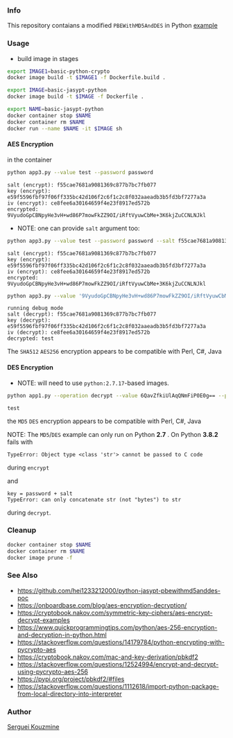 ### Info

This repository contaians a modified `PBEWithMD5AndDES` in Python [example](https://github.com/lemonprogis/python-jasypt)

### Usage
* build image in stages
```sh
export IMAGE1=basic-python-crypto
docker image build -t $IMAGE1 -f Dockerfile.build .
```
```sh
export IMAGE=basic-jasypt-python
docker image build -t $IMAGE -f Dockerfile .
```
```sh
export NAME=basic-jasypt-python
docker container stop $NAME
docker container rm $NAME
docker run --name $NAME -it $IMAGE sh
```
#### AES Encryption
in the container
```sh
python app3.py --value test --password password
```
```text
salt (encrypt): f55cae7681a9081369c877b7bc7fb077
key (encrypt): e59f5596fbf97f06ff335bc42d106f2c6f1c2c8f032aaeadb3b5fd3bf7277a3a
iv (encrypt): ce8fee6a30164659f4e23f8917ed572b
encrypted: 9VyudoGpCBNpyHe3vH+wd86P7mowFkZZ9OI/iRftVyuwCbMe+3K6kjZuCCNLNJkl

```
* NOTE: one can provide `salt` argument too:
```sh
python app3.py --value test --password password --salt f55cae7681a9081369c877b7bc7fb077
```

```text
salt (encrypt): f55cae7681a9081369c877b7bc7fb077
key (encrypt): e59f5596fbf97f06ff335bc42d106f2c6f1c2c8f032aaeadb3b5fd3bf7277a3a
iv (encrypt): ce8fee6a30164659f4e23f8917ed572b
encrypted: 9VyudoGpCBNpyHe3vH+wd86P7mowFkZZ9OI/iRftVyuwCbMe+3K6kjZuCCNLNJkl
```

```sh
python app3.py --value '9VyudoGpCBNpyHe3vH+wd86P7mowFkZZ9OI/iRftVyuwCbMe+3K6kjZuCCNLNJkl' --password password --debug --operation decrypt
```

```text
running debug mode
salt (decrypt): f55cae7681a9081369c877b7bc7fb077
key (decrypt): e59f5596fbf97f06ff335bc42d106f2c6f1c2c8f032aaeadb3b5fd3bf7277a3a
iv (decrypt): ce8fee6a30164659f4e23f8917ed572b
decrypted: test
```
The `SHA512` `AES256` encryption appears to be compatible with Perl, C#, Java

#### DES Encryption

* NOTE: will need to use `python:2.7.17`-based images.
```sh
python app1.py --operation decrypt --value 6QavZfkiUlAqQNmFiP0E0g== --password password
```
```text
test
```
the `MD5` `DES` encryption appears to be compatible with Perl, C#, Java

NOTE: The `MD5`/`DES` example can only run on Python __2.7__ . 
On  Python __3.8.2__ fails with

```text
TypeError: Object type <class 'str'> cannot be passed to C code
```
during `encrypt`

and 
```text
key = password + salt
TypeError: can only concatenate str (not "bytes") to str
```
during `decrypt`.

### Cleanup
```sh
docker container stop $NAME
docker container rm $NAME
docker image prune -f
```
### See Also 

  * https://github.com/hei1233212000/python-jasypt-pbewithmd5anddes-poc
  * https://onboardbase.com/blog/aes-encryption-decryption/ 
  * https://cryptobook.nakov.com/symmetric-key-ciphers/aes-encrypt-decrypt-examples
  * https://www.quickprogrammingtips.com/python/aes-256-encryption-and-decryption-in-python.html
  * https://stackoverflow.com/questions/14179784/python-encrypting-with-pycrypto-aes
  * https://cryptobook.nakov.com/mac-and-key-derivation/pbkdf2
  * https://stackoverflow.com/questions/12524994/encrypt-and-decrypt-using-pycrypto-aes-256
  * https://pypi.org/project/pbkdf2/#files
  * https://stackoverflow.com/questions/1112618/import-python-package-from-local-directory-into-interpreter
### Author
[Serguei Kouzmine](kouzmine_serguei@yahoo.com)


